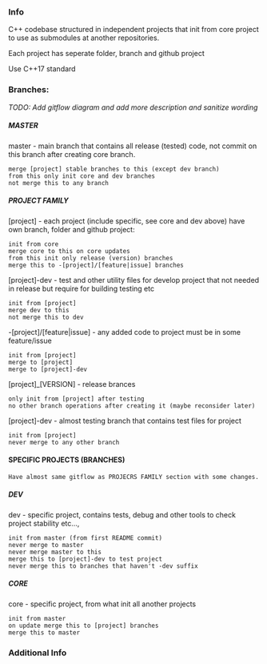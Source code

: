 ### Info

C++ codebase structured in independent projects that init from core project to use as submodules at another repositories.

Each project has seperate folder, branch and github project

Use C++17 standard

### Branches:
_TODO: Add gitflow diagram and add more description and sanitize wording_ 

##### MASTER

master - main branch that contains all release (tested) code, not commit on this branch after creating core branch.

    merge [project] stable branches to this (except dev branch)
    from this only init core and dev branches
    not merge this to any branch

##### PROJECT FAMILY

[project] - each project (include specific, see core and dev above) have own branch, folder and github project:

    init from core
    merge core to this on core updates
    from this init only release (version) branches
    merge this to -[project]/[feature|issue] branches

[project]-dev - test and other utility files for develop project that not needed in release but require for building testing etc

    init from [project]
    merge dev to this
    not merge this to dev

-[project]/[feature|issue] - any added code to project must be in some feature/issue

    init from [project]
    merge to [project]
    merge to [project]-dev

[project]_[VERSION] - release brances

    only init from [project] after testing
    no other branch operations after creating it (maybe reconsider later)

[project]-dev - almost testing branch that contains test files for project

    init from [project]
    never merge to any other branch

#### SPECIFIC PROJECTS (BRANCHES)

    Have almost same gitflow as PROJECRS FAMILY section with some changes.

##### DEV
dev - specific project, contains tests, debug and other tools to check project stability etc...,

    init from master (from first README commit)
    never merge to master
    never merge master to this
    merge this to [project]-dev to test project
    never merge this to branches that haven't -dev suffix

##### CORE

core - specific project, from what init all another projects

    init from master
    on update merge this to [project] branches
    merge this to master

### Additional Info

